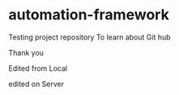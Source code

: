# automation-framework
Testing project repository
To learn about Git hub


Thank you

Edited from Local

edited on Server
